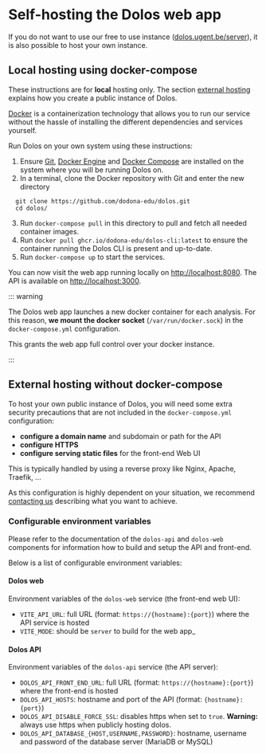 # Self-hosting the Dolos web app

If you do not want to use our free to use instance ([dolos.ugent.be/server](https://dolos.ugent.be/server)),
it is also possible to host your own instance.

## Local hosting using docker-compose

These instructions are for **local** hosting only. The section [external hosting](#external-hosting-without-docker-compose) explains how you create a public instance of Dolos.

[Docker](https://www.docker.com/) is a containerization technology that allows you to run our service without the hassle of installing the different dependencies and services yourself.


Run Dolos on your own system using these instructions:

1. Ensure [Git](https://git-scm.com/downloads), [Docker Engine](https://docs.docker.com/engine/install/) and [Docker Compose](https://docs.docker.com/compose/install/) are installed on the system where you will be running Dolos on.
2. In a terminal, clone the Docker repository with Git and enter the new directory
  ```
    git clone https://github.com/dodona-edu/dolos.git
    cd dolos/
  ```
3. Run `docker-compose pull` in this directory to pull and fetch all needed container images.
4. Run `docker pull ghcr.io/dodona-edu/dolos-cli:latest` to ensure the container running the Dolos CLI is present and up-to-date.
5. Run `docker-compose up` to start the services.

You can now visit the web app running locally on <http://localhost:8080>.
The API is available on <http://localhost:3000>.

::: warning

The Dolos web app launches a new docker container for each analysis.
For this reason, **we mount the docker socket** (`/var/run/docker.sock`) in the `docker-compose.yml` configuration.

This grants the web app full control over your docker instance.

:::

## External hosting without docker-compose

To host your own public instance of Dolos, you will need some extra security precautions that are not included in the `docker-compose.yml` configuration:
- **configure a domain name** and subdomain or path for the API
- **configure HTTPS**
- **configure serving static files** for the front-end Web UI

This is typically handled by using a reverse proxy like Nginx, Apache, Traefik, ... 

As this configuration is highly dependent on your situation, we recommend [contacting us](/about/contact) describing what you want to achieve.

### Configurable environment variables

Please refer to the documentation of the `dolos-api` and `dolos-web` components for information how to build and setup the API and front-end.

Below is a list of configurable environment variables:

#### Dolos web
Environment variables of the `dolos-web` service (the front-end web UI):

- `VITE_API_URL`: full URL (format: `https://{hostname}:{port}`) where the API service is hosted
- `VITE_MODE`: should be `server` to build for the web app_

#### Dolos API 
Environment variables of the `dolos-api` service (the API server):

- `DOLOS_API_FRONT_END_URL`: full URL (format: `https://{hostname}:{port}`) where the front-end is hosted
- `DOLOS_API_HOSTS`: hostname and port of the API (format: `{hostname}:{port}`)
- `DOLOS_API_DISABLE_FORCE_SSL`: disables https when set to `true`. **Warning:** always use https when publicly hosting dolos.
- `DOLOS_API_DATABASE_{HOST,USERNAME,PASSWORD}`: hostname, username and password of the database server (MariaDB or MySQL)
